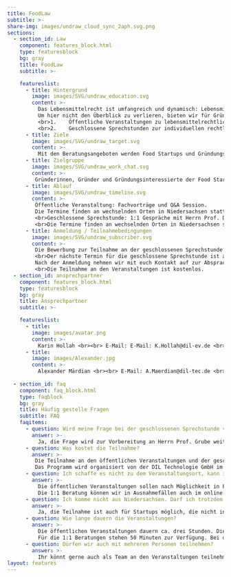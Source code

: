 ```yaml
---
title: FoodLaw
subtitle: >-
share-img: images/undraw_cloud_sync_2aph.svg.png
sections:
  - section_id: Law
    component: features_block.html
    type: featuresblock
    bg: gray
    title: FoodLaw
    subtitle: >-

    featureslist:
      - title: Hintergrund
        image: images/SVG/undraw_education.svg
        content: >-
          Das Lebensmittelrecht ist umfangreich und dynamisch: Lebensmittelinformationsverordnung (LMIV), Novel Food Verordnung, Health Claims Verordnung, EU-Hygienepaket, Lebensmittel-, Bedarfsgegenstände- und Futtermittelgesetzbuch (LFGB), um einige zu nenne. Hinzu kommen für neue Entwicklungen Schutzrechte, insbesondere Patente und Gebrauchsmuster. 
          Um hier nicht den Überblick zu verlieren, bieten wir für Gründerinnen, Gründer und Gründungsinteressierte in der Kategorie ‚Food Law‘ zwei Formate an: 
          <br>1.	Öffentliche Veranstaltungen zu lebensmittelrechtlichen Themen, Patente und Gebrauchsmuster
          <br>2.	Geschlossene Sprechstunden zur individuellen rechtlichen Beratung von Food Startups in Niedersachsen durch Prof. Dr. Markus Grube, Rechtsanwalt, Lebensmittel- und Verbrauchsgüterjurist
      - title: Ziele
        image: images/SVG/undraw_target.svg
        content: >-
          Mit den Beratungsangeboten werden Food Startups und Gründungsinteressierte über rechtliche Themen informiert und die Etablierung eines innovativen Produktes oder einer innovativen Technologie auf dem Markt soll erleichtert werden. 
      - title: Zielgruppe
        image: images/SVG/undraw_work_chat.svg
        content: >-
         Gründerinnen, Gründer und Gründungsinteressierte der Food Startup Szene, Junge Forscherteams aus Universitäten und Forschungseinrichtungen, die neue Produkte, Technologien, Verfahren oder Dienstleistungen rund um das Ernährungssystem entwickeln. ​
      - title: Ablauf
        image: images/SVG/undraw_timeline.svg
        content: >-
         Öffentliche Veranstaltung: Fachvorträge und Q&A Session. 
         Die Termine finden an wechselnden Orten in Niedersachsen statt und werden auf dieser Webseite bekannt gegeben. Rechtliche Fragestellungen können im Vorfeld bei den Ansprechpartnern eingereicht werden. 
         <br>Geschlossene Sprechstunde: 1:1 Gespräche mit Herrn Prof. Dr. Markus Grube (Link zum Profil: <a href="https://www.kwg.eu/anwaelte/dr-markus-grube/">https://www.kwg.eu/anwaelte/dr-markus-grube/</a>) 
         <br>Die Termine finden an wechselnden Orten in Niedersachsen statt. Startups bewerben sich mit ihrer konkreten rechtlichen Fragestellung und werden von uns zur Festlegung des Zeitfensters kontaktiert. Die Beratung dauert ca. 50 Minuten und die Plätze werden nach Eingang der Anmeldungen vergeben. Am Veranstaltungstag sind wir vom FoodHyper Team vor Ort und stehen für Fragen rund um den FoodHyper und Angeboten für Startups zur Verfügung. 
      - title: Anmeldung / Teilnahmebedingungen
        image: images/SVG/undraw_subscriber.svg
        content: >-
         Die Bewerbung zur Teilnahme an der geschlossenen Sprechstunde erfolgt mit einer konkreten Fragestellung über den Anmeldebogen (zum Anmeldeformular verlinken) 
         <br>Der nächste Termin für die geschlossene Sprechstunde ist am 14./15. Dezember 2021 beim Seedhouse in Osnabrück, Marie-Curie-Str. 3, 49076 Osnabrück
         Nach der Anmeldung nehmen wir mit euch Kontakt auf zur Absprache der Beratungszeit.
         <br>Die Teilnahme an den Veranstaltungen ist kostenlos.
  - section_id: ansprechpartner
    component: features_block.html
    type: featuresblock
    bg: gray
    title: Ansprechpartner
    subtitle: >-

    featureslist:
      - title: 
        image: images/avatar.png
        content: >-
          Karin Hollah <br><br> E-Mail: E-Mail: K.Hollah@dil-ev.de <br><br> Tel.: 05431 183 193
      - title: 
        image: images/Alexander.jpg
        content: >-
          Alexander Märdian <br><br> E-Mail: A.Maerdian@dil-tec.de <br><br> Tel.: 05431 183 354
          
  - section_id: faq
    component: faq_block.html
    type: faqblock
    bg: gray
    title: Häufig gestelle Fragen
    subtitle: FAQ
    faqitems:
      - question: Wird meine Frage bei der geschlossenen Sprechstunde vertraulich behandelt? 
        answer: >-
          Ja, die Frage wird zur Vorbereitung an Herrn Prof. Grube weitergegeben. Er unterliegt der anwaltlichen Schweigepflicht. Die Inhalte der Beratung werden nicht weitergegeben.
      - question: Was kostet die Teilnahme?
        answer: >-
         Die Teilnahme an den öffentlichen Veranstaltungen und der geschlossenen Sprechstunde ist kostenlos. Du musst nur zu dem entsprechenden Veranstaltungsort kommen.  
         Das Programm wird organisiert von der DIL Technologie GmbH im Auftrag von Startup Niedersachsen.
      - question: Ich schaffe es nicht zu dem Veranstaltungsort, kann ich auch online teilnehmen?
        answer: >-
          Die öffentlichen Veranstaltungen sollen nach Möglichkeit in Präsenz stattfinden, sodass auch ein Austausch mit anderen Gründern und Akteuren der Startup-Szene stattfinden kann.   
          Die 1:1 Beratung können wir in Ausnahmefällen auch im online Format anbieten. Wir würden uns natürlich freuen möglichst viele Teams vor Ort zu begrüßen. Auch hier kann ein persönlicher Austausch mit dem FoodHyper-Team sowie mit anderen Startups stattfinden und euch neue Erkenntnisse und Kontakte bringen.
      - question: Ich komme nicht aus Niedersachsen. Darf ich trotzdem teilnehmen?
        answer: >-
          Ja, die Teilnahme ist auch für Startups möglich, die nicht in Niedersachsen registriert sind. Jedoch sollte langfristig eine Gründung oder ein Sitz in Niedersachsen geplant sein.  
      - question: Wie lange dauern die Veranstaltungen? 
        answer: >-
          Die öffentlichen Veranstaltungen dauern ca. drei Stunden. Dies beinhaltet auch eine umfangreiche Q&A Session.  
          Für die 1:1 Beratungen stehen 50 Minuten zur Verfügung. Bei den Terminen ist das FoodHyper Team vor Ort und steht gerne für Fragen zu unseren Aktivitäten und Startup-Förderung in Niedersachsen zur Verfügung.    
      - question: Dürfen wir auch mit mehreren Personen teilnehmen?   
        answer: >-
          Ihr könnt gerne auch als Team an den Veranstaltungen teilnehmen. Gebt uns für eine bessere Planung nur im Vorfeld Bescheid mit wie vielen Personen ihr vor Ort seid.    
layout: features
---
```

